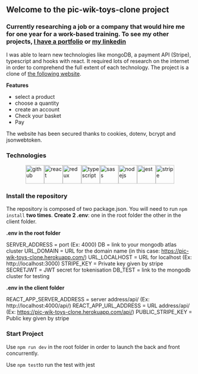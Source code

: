 

## Welcome to the pic-wik-toys-clone project

### Currently researching a job or a company that would hire me for one year for a work-based training. To see my other projects, [I have a portfolio][website] or [my linkedin][linkedin]

I was able to learn new technologies like mongoDB, a payment API (Stripe), typescript and hooks with react. It required lots of research on the internet in order to comprehend the full extent of each technology. The project is a clone of [the following website][cloneurl].

<b>Features</b>
- select a product
- choose a quantity
- create an account
- Check your basket
- Pay

The website has been secured thanks to cookies, dotenv, bcrypt and jsonwebtoken.

### Technologies

<div style="display:flex;justify-content:center;">

  <img src="https://i.ibb.co/f0Kp7cw/github.png" width="50" height="50" padding="5" title="github">
  <img src="https://i.ibb.co/d6kyD08/react.png" width="50" height="50" title="react">
  <img src="https://i.ibb.co/X2cMhQ0/redux.png" width="50" height="50" title="redux">
   <img src="https://i.ibb.co/GshqzgP/typescript-1.png" width="50" height="50" title="typescript">
  <img src="https://i.ibb.co/GVdFnW1/sass.png" width="50" height="50" title="sass">
  <img src="https://i.ibb.co/vhynR80/nodejs.png" width="50" height="50" title="nodejs">
   <img src="https://i.ibb.co/FBBVg06/jestlogo.png" width="50" height="50" title="jest">
  <img src="https://i.ibb.co/djVY283/stripe2.png" width="50" height="50" title="stripe">
</div>

### Install the repository

The repository is composed of two package.json. You will need to run `npm install` <b>two times</b>.
<b>Create 2 .env</b>: one in the root folder the other in the client folder.

<b>.env in the root folder</b>

SERVER_ADDRESS = port (Ex: 4000)
DB = link to your mongodb atlas cluster
URL_DOMAIN = URL for the domain name (in this case: https://pic-wik-toys-clone.herokuapp.com/)
URL_LOCALHOST = URL for localhost  (Ex: http://localhost:3000)
STRIPE_KEY = Private key given by stripe 
SECRETJWT = JWT secret for tokenisation
DB_TEST = link to the mongodb cluster for testing

<b>.env in the client folder</b>

REACT_APP_SERVER_ADDRESS = server address/api/ (Ex: http://localhost:4000/api/)
REACT_APP_URL_ADDRESS = URL address/api/ (Ex: https://pic-wik-toys-clone.herokuapp.com/api/)
PUBLIC_STRIPE_KEY =  Public key given by stripe 

### Start Project 

Use `npm run dev` in the root folder in order to launch the back and front concurrently.

Use `npm test`to run the test with jest



  
  
  [website]: https://armand-meunier.herokuapp.com/
  [cloneurl]: https://www.picwictoys.com/
  [linkedin]: https://www.linkedin.com/in/armand-meunier/
